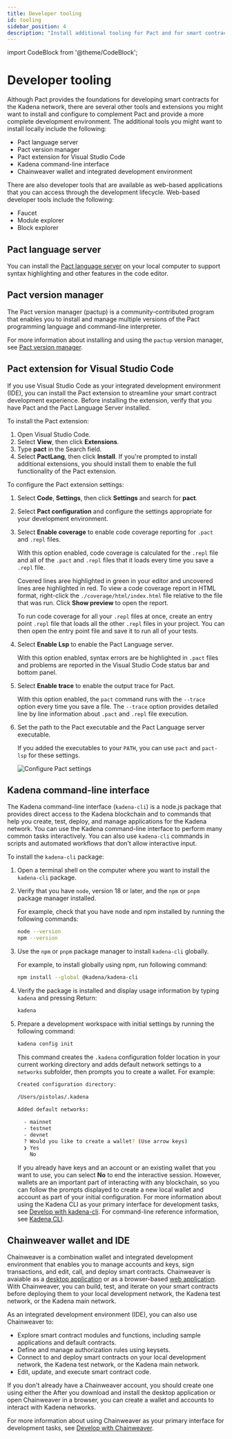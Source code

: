 ```yaml
---
title: Developer tooling
id: tooling
sidebar_position: 4
description: "Install additional tooling for Pact and for smart contract development."
---
```


import CodeBlock from '@theme/CodeBlock';

# Developer tooling

Although Pact provides the foundations for developing smart contracts for the Kadena network, there are several other tools and extensions you might want to install and configure to complement Pact and provide a more complete development environment. 
The additional tools you might want to install locally include the following:

- Pact language server
- Pact version manager
- Pact extension for Visual Studio Code
- Kadena command-line interface
- Chainweaver wallet and integrated development environment
  
There are also developer tools that are available as web-based applications that you can access through the development lifecycle.
Web-based developer tools include the following:

- Faucet
- Module explorer
- Block explorer

## Pact language server

You can install the [Pact language server](https://github.com/kadena-io/pact-lsp/releases) on your local computer to support syntax highlighting and other features in the code editor.

## Pact version manager

The Pact version manager (pactup) is a community-contributed program that enables you to install and manage multiple versions of the Pact programming language and command-line interpreter.

For more information about installing and using the `pactup` version manager, see [Pact version manager](https://github.com/kadena-community/pactup).

## Pact extension for Visual Studio Code

If you use Visual Studio Code as your integrated development environment (IDE), you can install the Pact extension to streamline your smart contract development experience. Before installing the extension, verify that you have Pact and the Pact Language Server installed.

To install the Pact extension:

1. Open Visual Studio Code.
2. Select **View**, then click **Extensions**.
3. Type **pact** in the Search field.
4. Select **PactLang**, then click **Install**. If you're prompted to install additional extensions, you should install them to enable the full functionality of the Pact extension.

To configure the Pact extension settings:

1. Select **Code**, **Settings**, then click **Settings** and search for **pact**.

2. Select **Pact configuration** and configure the settings appropriate for your development environment.
3. Select **Enable coverage** to enable code coverage reporting for `.pact` and `.repl` files.

   With this option enabled, code coverage is calculated for the `.repl` file and all of the `.pact` and `.repl` files that it loads every time you save a `.repl` file.

   Covered lines aree highlighted in green in your editor and uncovered lines aree highlighted in red. To view a code coverage report in HTML format, right-click the `./coverage/html/index.html` file relative to the file that was run. Click **Show preview** to open the report.

   To run code coverage for all your `.repl` files at once, create an entry point `.repl` file that loads all the other `.repl` files in your project. You can then open the entry point file and save it to run all of your tests.

4. Select **Enable Lsp** to enable the Pact Language server.

   With this option enabled, syntax errors are be highlighted in `.pact` files and problems are reported in the Visual Studio Code status bar and bottom panel.

5. Select **Enable trace** to enable the output trace for Pact.

   With this option enabled, the `pact` command runs with the `--trace` option every time you save a file. The `--trace` option provides detailed line by line information about `.pact` and `.repl` file execution.

6. Set the path to the Pact executable and the Pact Language server executable.

   If you added the executables to your `PATH`, you can use `pact` and `pact-lsp` for these settings.

   ![Configure Pact settings](/./img/vscode-pact.png)

## Kadena command-line interface

The Kadena command-line interface (`kadena-cli`) is a node.js package that provides direct access to the Kadena blockchain and to commands that help you create, test, deploy, and manage applications for the Kadena network.
You can use the Kadena command-line interface to perform many common tasks interactively.
You can also use `kadena-cli` commands in scripts and automated workflows that don't allow interactive input.

To install the `kadena-cli` package:

1. Open a terminal shell on the computer where you want to install the `kadena-cli` package.

1. Verify that you have `node`, version 18 or later, and the `npm` or `pnpm` package manager installed.
   
   For example, check that you have node and npm installed by running the following commands:

   ```bash
   node --version
   npm --version
   ```
  
2. Use the `npm` or `pnpm` package manager to install `kadena-cli` globally. 
   
   For example, to install globally using npm, run following command:

   ```bash
   npm install --global @kadena/kadena-cli
   ```

3. Verify the package is installed and display usage information by typing `kadena` and pressing Return:

   ```bash
   kadena
   ```

4. Prepare a development workspace with initial settings by running the following command:
   
   ```bash
   kadena config init
   ```
   
   This command creates the `.kadena` configuration folder location in your current working directory and adds default network settings to a `networks` subfolder, then prompts you to create a wallet.
   For example:
   
   ```bash
   Created configuration directory:
   
   /Users/pistolas/.kadena
   
   Added default networks:
     
     - mainnet
     - testnet
     - devnet
     ? Would you like to create a wallet? (Use arrow keys)
     ❯ Yes
       No
   ```

   If you already have keys and an account or an existing wallet that you want to use, you can select **No** to end the interactive session.
   However, wallets are an important part of interacting with any blockchain, so you can follow the prompts displayed to create a new local wallet and account as part of your initial configuration.
   For more information about using the Kadena CLI as your primary interface for development tasks, see [Develop with kadena-cli](/guides/dev-kadena-cli).
   For command-line reference information, see [Kadena CLI](/reference/kadena-cli-ref).

## Chainweaver wallet and IDE

Chainweaver is a combination wallet and integrated development environment that enables you to manage accounts and keys, sign transactions, and edit, call, and deploy smart contracts.
Chainweaver is avaiable as a [desktop application](https://github.com/kadena-io/chainweaver/releases) or as a browser-based [web application](https://chainweaver.kadena.network/).
With Chainweaver, you can build, test, and iterate on your smart contracts before deploying them to your local development network, the Kadena test network, or the Kadena main network.

As an integrated development environment (IDE), you can also use Chainweaver to:

- Explore smart contract modules and functions, including sample applications and default contracts.
- Define and manage authorization rules using keysets.
- Connect to and deploy smart contracts on your local development network, the Kadena test network, or the Kadena main network.
- Edit, update, and execute smart contract code.

If you don't already have a Chainweaver account, you should create one using either the  After you download and install the desktop application or open Chainweaver in a browser, you can create a wallet and accounts to interact with Kadena networks.

For more information about using Chainweaver as your primary interface for development tasks, see [Develop with Chainweaver](/guides/chainweaver).
